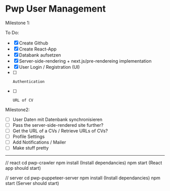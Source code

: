 # Pwp User Management

Milestone 1:

To Do:
- [x] Create Github
- [x] Create React-App 
- [x] Databank aufsetzen
- [x] Server-side-rendering + next.js/pre-rendereing implementation
- [x] User Login / Registration (UI) 
- [ ]     Authentication
- [ ]     URL of CV




Milestone2: 
- [ ] User Daten mit Datenbank synchronisieren
- [ ] Pass the server-side-rendered site further?
- [ ] Get the URL of a CVs / Retrieve URLs of CVs?
- [ ] Profile Settings
- [ ] Add Notifications / Mailer 
- [ ] Make stuff pretty

-----------------------------------------


// react
cd pwp-crawler 
npm install (Install dependancies)
npm start (React app should start)


// server
cd pwp-puppeteer-server
npm install (Install dependancies)
npm start (Server should start)



